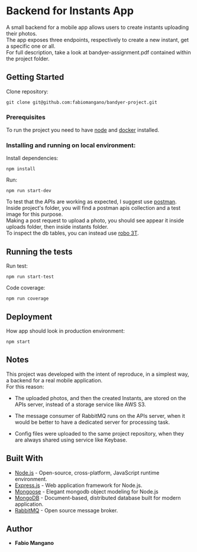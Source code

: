 # Backend for Instants App 

A small backend for a mobile app allows users to create instants uploading their photos.  
The app exposes three endpoints, respectively to create a new instant, get a specific one or all.  
For full description, take a look at bandyer-assignment.pdf contained within the project folder.

## Getting Started

Clone repository:

```
git clone git@github.com:fabiomangano/bandyer-project.git
```

### Prerequisites

To run the project you need to have [node](https://nodejs.org/it/) and [docker](https://www.docker.com/products/docker-desktop) installed.

### Installing and running on local environment:

Install dependencies:

```
npm install
```
Run:
```
npm run start-dev
```
To test that the APIs are working as expected, I suggest use [postman](https://www.getpostman.com/downloads/).  
Inside project's folder, you will find a postman apis collection and a test image for this purpose.  
Making a post request to upload a photo, you should see appear it inside uploads folder, then inside instants folder.  
To inspect the db tables, you can instead use [robo 3T](https://robomongo.org/download).
## Running the tests

Run test:
```
npm run start-test
```
Code coverage:
```
npm run coverage
```

## Deployment

How app should look in production environment:

```
npm start
```

## Notes

This project was developed with the intent of reproduce, in a simplest way, a backend for a real mobile application.  
For this reason:

- The uploaded photos, and then the created Instants, are stored on the APIs server, instead of a storage service like AWS S3.  

- The message consumer of RabbitMQ runs on the APIs server, when it would be better to have a dedicated server for processing task.

- Config files were uploaded to the same project repository, when they are always shared using service like Keybase.

## Built With

* [Node.js](https://nodejs.org/it/) - Open-source, cross-platform, JavaScript runtime environment.
* [Express.js](https://expressjs.com/it/) -  Web application framework for Node.js.
* [Mongoose](https://mongoosejs.com/) -  Elegant mongodb object modeling for Node.js
* [MongoDB](https://www.mongodb.com/) -  Document-based, distributed database built for modern application.
* [RabbitMQ](https://www.rabbitmq.com/) - Open source message broker.

## Author

* **Fabio Mangano** 






